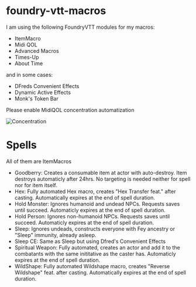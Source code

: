 # foundry-vtt-macros

I am using the following FoundryVTT modules for my macros:

- ItemMacro
- Midi QOL
- Advanced Macros
- Times-Up
- About Time

and in some cases:

- DFreds Convenient Effects
- Dynamic Active Effects
- Monk's Token Bar


Please enable MidiQOL concentration automatization

![Concentration](https://user-images.githubusercontent.com/92884040/154339963-8367ebf4-a3b7-48de-94cd-52e5d28dbf8e.png)

# Spells

All of them are ItemMacros

- Goodberry: Creates a consumable item at actor with auto-destroy. Item destroys automaticly after 24hrs. No targeting is needed neither for spell nor for item itself.
- Hex: Fully automated Hex macro, creates "Hex Transfer feat." after casting. Automatically expires at the end of spell duration. 
- Hold Monster: Ignores humanoid and undead NPCs. Requests saves until succeed. Automaticly expires at the end of spell duration.
- Hold Person: Ignores non-humanoid NPCs. Requests saves until succeed. Automaticly expires at the end of spell duration.
- Sleep: Ignores undeads, constructs everyone with Fey ancestry or "Sleep" immunity, already asleep.
- Sleep CE: Same as Sleep but using Dfred's Convenient Effects
- Spiritual Weapon: Fully automated, creates an actor and add it to the combatants with the same inititative as the caster has. Automaticly expires at the end of spell duration. 
- WildShape: Fully automated Wildshape macro, creates "Reverse Wildshape" feat. after casting. Automatically expires at the end of spell duration. 
